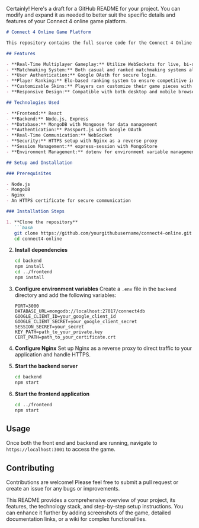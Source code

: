 Certainly! Here's a draft for a GitHub README for your project. You can modify and expand it as needed to better suit the specific details and features of your Connect 4 online game platform.

```markdown
# Connect 4 Online Game Platform

This repository contains the full source code for the Connect 4 Online Game Platform, a real-time multiplayer game built using React, Node.js, and WebSocket. The game supports both casual and ranked matchmaking modes, enabling players to compete against each other in a classic Connect 4 setup.

## Features

- **Real-Time Multiplayer Gameplay:** Utilize WebSockets for live, bi-directional communication between clients and server.
- **Matchmaking System:** Both casual and ranked matchmaking systems allow players to find opponents with similar skills.
- **User Authentication:** Google OAuth for secure login.
- **Player Ranking:** Elo-based ranking system to ensure competitive integrity in ranked matches.
- **Customizable Skins:** Players can customize their game pieces with skins they've unlocked.
- **Responsive Design:** Compatible with both desktop and mobile browsers.

## Technologies Used

- **Frontend:** React
- **Backend:** Node.js, Express
- **Database:** MongoDB with Mongoose for data management
- **Authentication:** Passport.js with Google OAuth
- **Real-Time Communication:** WebSocket
- **Security:** HTTPS setup with Nginx as a reverse proxy
- **Session Management:** express-session with MongoStore
- **Environment Management:** dotenv for environment variable management

## Setup and Installation

### Prerequisites

- Node.js
- MongoDB
- Nginx
- An HTTPS certificate for secure communication

### Installation Steps

1. **Clone the repository**
   ```bash
   git clone https://github.com/yourgithubusername/connect4-online.git
   cd connect4-online
   ```

2. **Install dependencies**
   ```bash
   cd backend
   npm install
   cd ../frontend
   npm install
   ```

3. **Configure environment variables**
   Create a `.env` file in the `backend` directory and add the following variables:
   ```
   PORT=3000
   DATABASE_URL=mongodb://localhost:27017/connect4db
   GOOGLE_CLIENT_ID=your_google_client_id
   GOOGLE_CLIENT_SECRET=your_google_client_secret
   SESSION_SECRET=your_secret
   KEY_PATH=path_to_your_private.key
   CERT_PATH=path_to_your_certificate.crt
   ```

4. **Configure Nginx**
   Set up Nginx as a reverse proxy to direct traffic to your application and handle HTTPS.

5. **Start the backend server**
   ```bash
   cd backend
   npm start
   ```

6. **Start the frontend application**
   ```bash
   cd ../frontend
   npm start
   ```

## Usage

Once both the front end and backend are running, navigate to `https://localhost:3001` to access the game.

## Contributing

Contributions are welcome! Please feel free to submit a pull request or create an issue for any bugs or improvements.

This README provides a comprehensive overview of your project, its features, the technology stack, and step-by-step setup instructions. You can enhance it further by adding screenshots of the game, detailed documentation links, or a wiki for complex functionalities.
